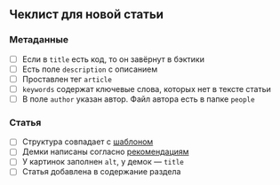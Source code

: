 ## Чеклист для новой статьи

### Метаданные

- [ ] Если в `title` есть код, то он завёрнут в бэктики
- [ ] Есть поле `description` с описанием
- [ ] Проставлен тег `article`
- [ ] `keywords` содержат ключевые слова, которых нет в тексте статьи
- [ ] В поле `author` указан автор. Файл автора есть в папке `people`

### Статья

- [ ] Структура совпадает с [шаблоном](https://github.com/doka-guide/content/blob/main/docs/examples/article.md)
- [ ] Демки написаны согласно [рекомендациям](https://github.com/doka-guide/content/blob/main/docs/demos.md)
- [ ] У картинок заполнен `alt`, у демок — `title`
- [ ] Статья добавлена в содержание раздела
